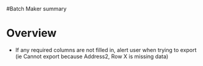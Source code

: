 #Batch Maker summary

# Overview #

  * If any required columns are not filled in, alert user when trying to export (ie Cannot export because Address2, Row X is missing data)